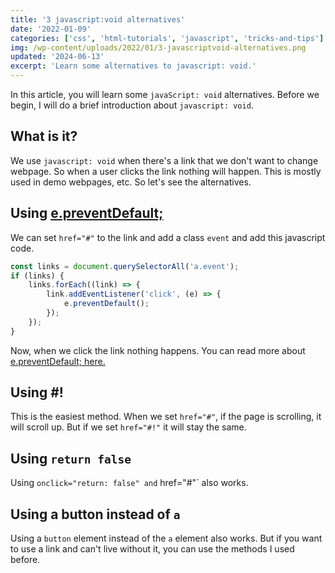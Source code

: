 ```yaml
---
title: '3 javascript:void alternatives'
date: '2022-01-09'
categories: ['css', 'html-tutorials', 'javascript', 'tricks-and-tips']
img: /wp-content/uploads/2022/01/3-javascriptvoid-alternatives.png
updated: '2024-06-13'
excerpt: 'Learn some alternatives to javascript: void.'
---
```


In this article, you will learn some `javaScript: void` alternatives. Before we begin, I will do a brief introduction about `javascript: void`.

## What is it?

We use `javascript: void` when there's a link that we don't want to change webpage. So when a user clicks the link nothing will happen. This is mostly used in demo webpages, etc. So let's see the alternatives.

## Using [e.preventDefault;](https://developer.mozilla.org/en-US/docs/Web/API/Event/preventDefault)

We can set `href="#"` to the link and add a class `event` and add this javascript code.

```js
const links = document.querySelectorAll('a.event');
if (links) {
	links.forEach((link) => {
		link.addEventListener('click', (e) => {
			e.preventDefault();
		});
	});
}
```

Now, when we click the link nothing happens. You can read more about [e.preventDefault; here.](https://developer.mozilla.org/en-US/docs/Web/API/Event/preventDefault)

## Using #!

This is the easiest method. When we set `href="#"`, if the page is scrolling, it will scroll up. But if we set `href="#!"` it will stay the same.

## Using `return false`

Using `onclick="return: false" and` href="#"\` also works.

## Using a button instead of `a`

Using a `button` element instead of the `a` element also works. But if you want to use a link and can't live without it, you can use the methods I used before.
